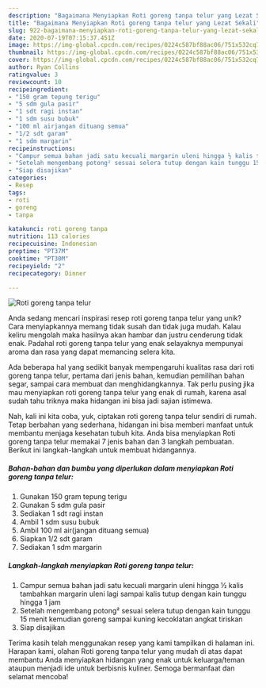 ```yaml
---
description: "Bagaimana Menyiapkan Roti goreng tanpa telur yang Lezat Sekali"
title: "Bagaimana Menyiapkan Roti goreng tanpa telur yang Lezat Sekali"
slug: 922-bagaimana-menyiapkan-roti-goreng-tanpa-telur-yang-lezat-sekali
date: 2020-07-19T07:15:37.451Z
image: https://img-global.cpcdn.com/recipes/0224c587bf88ac06/751x532cq70/roti-goreng-tanpa-telur-foto-resep-utama.jpg
thumbnail: https://img-global.cpcdn.com/recipes/0224c587bf88ac06/751x532cq70/roti-goreng-tanpa-telur-foto-resep-utama.jpg
cover: https://img-global.cpcdn.com/recipes/0224c587bf88ac06/751x532cq70/roti-goreng-tanpa-telur-foto-resep-utama.jpg
author: Ryan Collins
ratingvalue: 3
reviewcount: 10
recipeingredient:
- "150 gram tepung terigu"
- "5 sdm gula pasir"
- "1 sdt ragi instan"
- "1 sdm susu bubuk"
- "100 ml airjangan dituang semua"
- "1/2 sdt garam"
- "1 sdm margarin"
recipeinstructions:
- "Campur semua bahan jadi satu kecuali margarin uleni hingga ½ kalis tambahkan margarin uleni lagi sampai kalis tutup dengan kain tunggu hingga 1 jam"
- "Setelah mengembang potong² sesuai selera tutup dengan kain tunggu 15 menit kemudian goreng sampai kuning kecoklatan angkat tiriskan"
- "Siap disajikan"
categories:
- Resep
tags:
- roti
- goreng
- tanpa

katakunci: roti goreng tanpa 
nutrition: 113 calories
recipecuisine: Indonesian
preptime: "PT37M"
cooktime: "PT30M"
recipeyield: "2"
recipecategory: Dinner

---
```



![Roti goreng tanpa telur](https://img-global.cpcdn.com/recipes/0224c587bf88ac06/751x532cq70/roti-goreng-tanpa-telur-foto-resep-utama.jpg)

Anda sedang mencari inspirasi resep roti goreng tanpa telur yang unik? Cara menyiapkannya memang tidak susah dan tidak juga mudah. Kalau keliru mengolah maka hasilnya akan hambar dan justru cenderung tidak enak. Padahal roti goreng tanpa telur yang enak selayaknya mempunyai aroma dan rasa yang dapat memancing selera kita.

Ada beberapa hal yang sedikit banyak mempengaruhi kualitas rasa dari roti goreng tanpa telur, pertama dari jenis bahan, kemudian pemilihan bahan segar, sampai cara membuat dan menghidangkannya. Tak perlu pusing jika mau menyiapkan roti goreng tanpa telur yang enak di rumah, karena asal sudah tahu triknya maka hidangan ini bisa jadi sajian istimewa.




Nah, kali ini kita coba, yuk, ciptakan roti goreng tanpa telur sendiri di rumah. Tetap berbahan yang sederhana, hidangan ini bisa memberi manfaat untuk membantu menjaga kesehatan tubuh kita. Anda bisa menyiapkan Roti goreng tanpa telur memakai 7 jenis bahan dan 3 langkah pembuatan. Berikut ini langkah-langkah untuk membuat hidangannya.

<!--inarticleads1-->

##### Bahan-bahan dan bumbu yang diperlukan dalam menyiapkan Roti goreng tanpa telur:

1. Gunakan 150 gram tepung terigu
1. Gunakan 5 sdm gula pasir
1. Sediakan 1 sdt ragi instan
1. Ambil 1 sdm susu bubuk
1. Ambil 100 ml air(jangan dituang semua)
1. Siapkan 1/2 sdt garam
1. Sediakan 1 sdm margarin




<!--inarticleads2-->

##### Langkah-langkah menyiapkan Roti goreng tanpa telur:

1. Campur semua bahan jadi satu kecuali margarin uleni hingga ½ kalis tambahkan margarin uleni lagi sampai kalis tutup dengan kain tunggu hingga 1 jam
1. Setelah mengembang potong² sesuai selera tutup dengan kain tunggu 15 menit kemudian goreng sampai kuning kecoklatan angkat tiriskan
1. Siap disajikan




Terima kasih telah menggunakan resep yang kami tampilkan di halaman ini. Harapan kami, olahan Roti goreng tanpa telur yang mudah di atas dapat membantu Anda menyiapkan hidangan yang enak untuk keluarga/teman ataupun menjadi ide untuk berbisnis kuliner. Semoga bermanfaat dan selamat mencoba!

